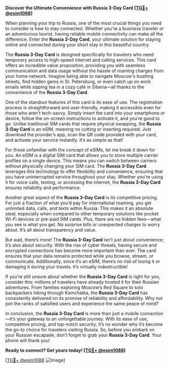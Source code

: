 **Discover the Ultimate Convenience with Russia 3-Day Card [[TG💪+ @esim1088](https://t.me/s/esim1088)]**

When planning your trip to Russia, one of the most crucial things you need to consider is how to stay connected. Whether you're a business traveler or an adventurous tourist, having reliable mobile connectivity can make all the difference. Enter the **Russia 3-Day Card**, your ultimate solution for staying online and connected during your short stay in this beautiful country.

The **Russia 3-Day Card** is designed specifically for travelers who need temporary access to high-speed internet and calling services. This card offers an incredible value proposition, providing you with seamless communication and data usage without the hassle of roaming charges from your home network. Imagine being able to navigate Moscow's bustling streets, find hidden gems in St. Petersburg, or even catch up on work emails while sipping tea in a cozy café in Siberia—all thanks to the convenience of the **Russia 3-Day Card**.

One of the standout features of this card is its ease of use. The registration process is straightforward and user-friendly, making it accessible even for those who aren't tech-savvy. Simply insert the card into your smartphone or device, follow the on-screen instructions to activate it, and you’re good to go. Unlike traditional SIM cards that require physical swapping, the **Russia 3-Day Card** is an eSIM, meaning no cutting or inserting required. Just download the provider’s app, scan the QR code provided with your card, and activate your service instantly. It’s as simple as that!

For those unfamiliar with the concept of eSIMs, let me break it down for you. An eSIM is a digital SIM card that allows you to store multiple carrier profiles on a single device. This means you can switch between carriers without physically changing your SIM card. The **Russia 3-Day Card** leverages this technology to offer flexibility and convenience, ensuring that you have uninterrupted service throughout your stay. Whether you're using it for voice calls, texting, or accessing the internet, the **Russia 3-Day Card** ensures reliability and performance.

Another great aspect of the **Russia 3-Day Card** is its competitive pricing. For just a fraction of what you’d pay for international roaming, you get unlimited data, calls, and texts within Russia. This makes it an absolute steal, especially when compared to other temporary solutions like pocket Wi-Fi devices or pre-paid SIM cards. Plus, there are no hidden fees—what you see is what you get. No surprise bills or unexpected charges to worry about. It’s all about transparency and value.

But wait, there’s more! The **Russia 3-Day Card** isn’t just about convenience; it’s also about security. With the rise of cyber threats, having secure and encrypted connections has become more important than ever. The card ensures that your data remains protected while you browse, stream, or communicate. Additionally, since it’s an eSIM, there’s no risk of losing it or damaging it during your travels. It’s virtually indestructible!

If you’re still unsure about whether the **Russia 3-Day Card** is right for you, consider this: millions of travelers have already trusted it for their Russian adventures. From families exploring Moscow’s Red Square to solo backpackers hiking through Kamchatka, the **Russia 3-Day Card** has consistently delivered on its promise of reliability and affordability. Why not join the ranks of satisfied users and experience the same peace of mind?

In conclusion, the **Russia 3-Day Card** is more than just a mobile connection—it’s your gateway to an unforgettable journey. With its ease of use, competitive pricing, and top-notch security, it’s no wonder why it’s become the go-to choice for travelers visiting Russia. So, before you embark on your Russian escapade, don’t forget to grab your **Russia 3-Day Card**. Your phone will thank you!

**Ready to connect? Get yours today! [[TG💪+ @esim1088](https://t.me/s/esim1088)]**

[[TG💪+ @esim1088](https://t.me/s/esim1088) ![Image](https://i.postimg.cc/Y0z9fWf4/image.png)]